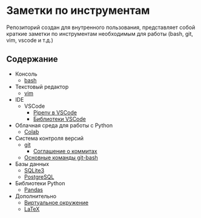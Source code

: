 # Заметки по инструментам

Репозиторий создан для внутренного пользования, представляет собой краткие заметки по инструментам необходимым для работы (bash, git, vim, vscode и т.д.)

## Содержание

- Консоль
  - [bash](tools/bash.md)
- Текстовый редактор
  - [vim](tools/vim.md)
- IDE
  - VSCode
    - [Pipenv в VSCode](tools/pipenv_vscode.md)
    - [Библиотеки VSCode](tools/vscode.md)  
- Облачная среда для работы с Python
  - [Colab](tools/colab.md)
- Система контроля версий
  - [git](tools/git.md)
    - [Соглашение о коммитах](tools/conventional-commit-messages.md)
  - [Основные команды git-bash](tools/bash.md)
- Базы данных
  - [SQLite3](tools/sqlite3.md)
  - [PostgreSQL](tools/postgresql.md)
- Библиотеки Python
  - [Pandas]()
- Дополнительно
  - [Виртуальное окружение](tools/env.md)
  - [LaTeX](tools/latex.md)

